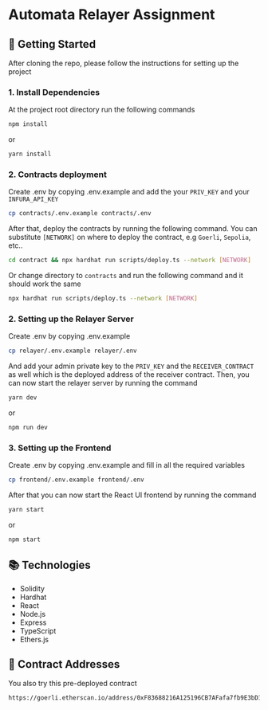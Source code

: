 # Automata Relayer Assignment

## 🚀 Getting Started
After cloning the repo, please follow the instructions for setting up the project

### 1. Install Dependencies
At the project root directory run the following commands
```bash
npm install
```
or
```bash
yarn install
```

### 2. Contracts deployment
Create .env by copying .env.example and add the your `PRIV_KEY` and your `INFURA_API_KEY`
```bash
cp contracts/.env.example contracts/.env
```
After that, deploy the contracts by running the following command. You can substitute `[NETWORK]` on where to deploy the contract, e.g `Goerli`, `Sepolia`, etc..
```bash
cd contract && npx hardhat run scripts/deploy.ts --network [NETWORK]
```
Or change directory to `contracts` and run the following command and it should work the same
```bash
npx hardhat run scripts/deploy.ts --network [NETWORK]
```

### 2. Setting up the Relayer Server
Create .env by copying .env.example
```bash
cp relayer/.env.example relayer/.env
```
And add your admin private key to the `PRIV_KEY` and the `RECEIVER_CONTRACT` as well which is the deployed address of the receiver contract. Then, you can now start the relayer server by running the command
```bash
yarn dev
```
or
```bash
npm run dev
```

### 3. Setting up the Frontend
Create .env by copying .env.example and fill in all the required variables
```bash
cp frontend/.env.example frontend/.env
```
After that you can now start the React UI frontend by running the command
```bash
yarn start
```
or
```bash
npm start
```

## 📚 Technologies
- Solidity
- Hardhat
- React
- Node.js
- Express
- TypeScript
- Ethers.js

## 📇 Contract Addresses
You also try this pre-deployed contract
```bash
https://goerli.etherscan.io/address/0xF83688216A125196CB7AFafa7fb9E3bD141B1fF6
```